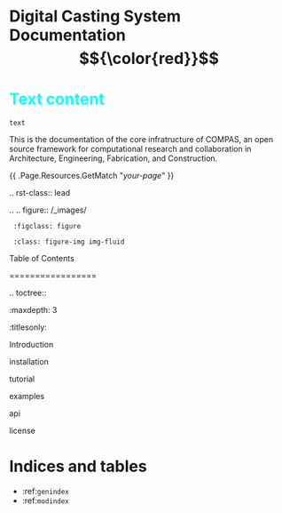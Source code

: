 # Digital Casting System Documentation $${\color{red}}$$

<h1 style="color:Cyan">
Text content
</h1>

<code style="color : name_color">text</code>

This is the documentation of the core infratructure of COMPAS, an open source framework for computational research and collaboration in Architecture, Engineering, Fabrication, and Construction.

{{ .Page.Resources.GetMatch "*your-page*" }}

.. rst-class:: lead

.. .. figure:: /\_images/

     :figclass: figure

     :class: figure-img img-fluid

Table of Contents

=================

.. toctree::

:maxdepth: 3

:titlesonly:

Introduction <self>

installation

tutorial

examples

api

license

# Indices and tables

-   :ref:`genindex`
-   :ref:`modindex`
